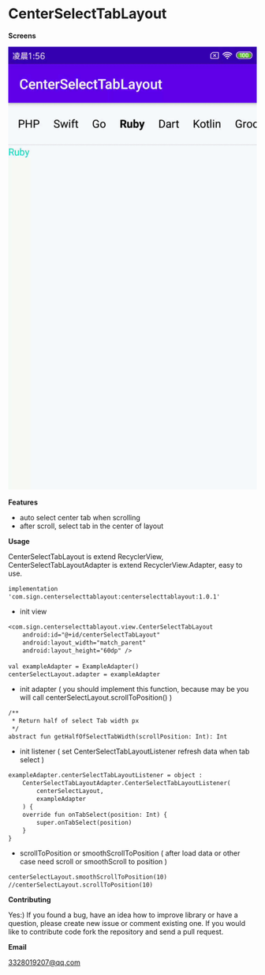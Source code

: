 # CenterSelectTabLayout

**Screens**

![](https://github.com/SilenceBurst/CenterSelectTabLayout/blob/master/gif/example.gif)

**Features**
- auto select center tab when scrolling
- after scroll, select tab in the center of layout

**Usage**

CenterSelectTabLayout is extend RecyclerView, CenterSelectTabLayoutAdapter is extend RecyclerView.Adapter, easy to use.

```
implementation 'com.sign.centerselecttablayout:centerselecttablayout:1.0.1'
```

- init view
```
<com.sign.centerselecttablayout.view.CenterSelectTabLayout
    android:id="@+id/centerSelectTabLayout"
    android:layout_width="match_parent"
    android:layout_height="60dp" />

val exampleAdapter = ExampleAdapter()
centerSelectLayout.adapter = exampleAdapter
```

- init adapter ( you should implement this function, because may be you will call centerSelectLayout.scrollToPosition() )
```
/**
 * Return half of select Tab width px
 */
abstract fun getHalfOfSelectTabWidth(scrollPosition: Int): Int
```

- init listener ( set CenterSelectTabLayoutListener refresh data when tab select )
```
exampleAdapter.centerSelectTabLayoutListener = object :
    CenterSelectTabLayoutAdapter.CenterSelectTabLayoutListener(
        centerSelectLayout,
        exampleAdapter
    ) {
    override fun onTabSelect(position: Int) {
        super.onTabSelect(position)
    }
}
```

- scrollToPosition or smoothScrollToPosition ( after load data or other case need scroll or smoothScroll to position )
```
centerSelectLayout.smoothScrollToPosition(10)
//centerSelectLayout.scrollToPosition(10)
```

**Contributing**

Yes:) If you found a bug, have an idea how to improve library or have a question, please create new issue or comment existing one. If you would like to contribute code fork the repository and send a pull request.

**Email**

3328019207@qq.com

